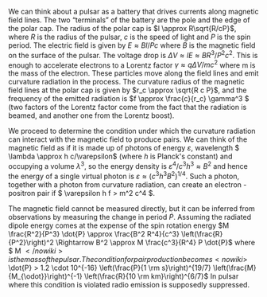 We can think about a pulsar as a battery that drives currents along magnetic field lines. The two “terminals” of the battery are the pole and the edge of the polar cap. The radius of the polar cap is <nowiki>$l \approx R\sqrt{R/cP}$, where $R$</nowiki> is the radius of the pulsar, <nowiki>$c$</nowiki> is the speed of light and <nowiki>$P$</nowiki> is the spin period. The electric field is given by <nowiki>$E \approx B l / P c$ where $B$</nowiki> is the magnetic field on the surface of the pulsar. The voltage drop is <nowiki>$\Delta V \approx lE \approx BR^3/P^2 c^2$</nowiki>. This is enough to accelerate electrons to a Lorentz factor <nowiki>$\gamma \approx q \Delta V/m c^2$ where m is the mass of the electron. These particles move along the field lines and emit curvature radiation in the process. The curvature radius of the magnetic field lines at the polar cap is given by $r_c \approx \sqrt{R c P}$, and the frequency of the emitted radiation is $f \approx \frac{c}{r_c} \gamma^3 $</nowiki> (two factors of the Lorentz factor come from the fact that the radiation is beamed, and another one from the Lorentz boost). 

We proceed to determine the condition under which the curvature radiation can interact with the magnetic field to produce pairs. We can think of the magnetic field as if it is made up of photons of energy <nowiki>$\varepsilon$, wavelength $ \lambda \approx h c/\varepsilon$ (where $h$</nowiki> is Planck's constant) and occupying a volume <nowiki>$\lambda^3$</nowiki>, so the energy density is <nowiki>$\varepsilon^4/c^3 h^3 \approx B^2$</nowiki> and hence the energy of a single virtual photon is <nowiki>$\varepsilon \approx \left(c^3 h^3 B^2\right)^{1/4}$</nowiki>. Such a photon, together with a photon from curvature radiation, can create an electron - positron pair if <nowiki>$ \varepsilon h f > m^2 c^4 $</nowiki>.

The magnetic field cannot be measured directly, but it can be inferred from observations by measuring the change in period <nowiki>$\dot{P}$</nowiki>. Assuming the radiated dipole energy comes at the expense of the spin rotation energy
<nowiki>$M \frac{R^2}{P^3} \dot{P} \approx \frac{B^2 R^4}{c^3} \left(\frac{R}{P^2}\right)^2 \Rightarrow B^2 \approx M \frac{c^3}{R^4} P \dot{P}$</nowiki>
where <nowiki>$ M $</nowiki> is the mass of the pulsar. The condition for pair production becomes
<nowiki>$ \dot{P} > 1.2 \cdot 10^{-16} \left(\frac{P}{1 \rm s}\right)^{19/7} \left(\frac{M}{M_{\odot}}\right)^{-1} \left(\frac{R}{10 \rm km}\right)^{6/7}$</nowiki>
In pulsar where this condition is violated radio emission is supposedly suppressed.